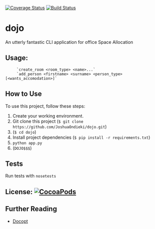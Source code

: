 [![Coverage Status](https://coveralls.io/repos/github/JoshuaOndieki/dojo/badge.svg?branch=master)](https://coveralls.io/github/JoshuaOndieki/dojo?branch=master)
[![Build Status](https://travis-ci.org/JoshuaOndieki/dojo.svg?branch=master)](https://travis-ci.org/JoshuaOndieki/dojo)
# dojo
An utterly fantastic CLI application for office Space Allocation


## Usage:
         `create_room <room_type> <name>...`
         `add_person <firstname> <surname> <person_type> [<wants_accomodation>]`

## How to Use

To use this project, follow these steps:

1. Create your working environment.
2. Git clone this project (`$ git clone https://github.com/JoshuaOndieki/dojo.git`)
3. (`$ cd dojo`)
4. Install project dependencies (`$ pip install -r requirements.txt`)
5. `python app.py`
6. (`DOJO$$$`)

## Tests
Run tests with `nosetests`

## License: [![CocoaPods](https://img.shields.io/cocoapods/l/AFNetworking.svg?style=plastic)]()

## Further Reading

- [Docopt](https://github.com/docopt/docopt)
